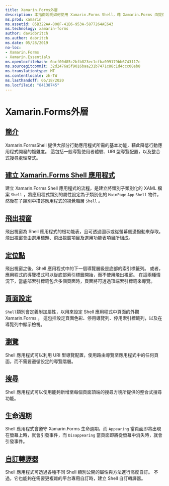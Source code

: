 ```yaml
---
title: Xamarin.Forms外層
description: 本指南說明如何使用 Xamarin.Forms Shell，藉 Xamarin.Forms 由提供大部分應用程式所需的基本功能，降低應用程式的複雜性。
ms.prod: xamarin
ms.assetid: 85B322AA-808F-41B6-953A-5877264AE643
ms.technology: xamarin-forms
author: davidbritch
ms.author: dabritch
ms.date: 05/28/2019
no-loc:
- Xamarin.Forms
- Xamarin.Essentials
ms.openlocfilehash: 0acf00d85c2bfb823ec1cfba099179bb6743117c
ms.sourcegitcommit: 32d2476a5f9016baa231b7471c88c1d4ccc08eb8
ms.translationtype: MT
ms.contentlocale: zh-TW
ms.lasthandoff: 06/18/2020
ms.locfileid: "84138745"
---
```

# <a name="xamarinforms-shell"></a>Xamarin.Forms外層

## <a name="introduction"></a>[簡介](introduction.md)

Xamarin.FormsShell 提供大部分行動應用程式所需的基本功能，藉此降低行動應用程式開發的複雜度。 這包括一般導覽使用者體驗、URI 型導覽配置，以及整合式搜尋處理常式。

## <a name="create-a-xamarinforms-shell-applicationcreatemd"></a>[建立 Xamarin.Forms Shell 應用程式](create.md)

建立 Xamarin.Forms Shell 應用程式的流程，是建立將類別子類別化的 XAML 檔案 `Shell` ，將應用程式類別的屬性設定為子類別化的 `MainPage` `App` `Shell` 物件，然後在子類別中描述應用程式的視覺階層 `Shell` 。

## <a name="flyout"></a>[飛出視窗](flyout.md)

飛出視窗為 Shell 應用程式的根功能表，且可透過圖示或從螢幕側邊撥動來存取。 飛出視窗會由選用標題、飛出視窗項目及選用功能表項目所組成。

## <a name="tabs"></a>[定位點](tabs.md)

飛出視窗之後，Shell 應用程式中的下一個導覽層級是底部的索引標籤列。 或者，應用程式的導覽模式可以從底部索引標籤開始，而不使用飛出視窗。 在這兩種情況下，當底部索引標籤包含多個頁面時，頁面將可透過頂端索引標籤來導覽。

## <a name="page-configuration"></a>[頁面設定](configuration.md)

`Shell`類別會定義附加屬性，以用來設定 Shell 應用程式中頁面的外觀 Xamarin.Forms 。 這包括設定頁面色彩、停用導覽列、停用索引標籤列，以及在導覽列中顯示檢視。

## <a name="navigation"></a>[瀏覽](navigation.md)

Shell 應用程式可以利用 URI 型導覽配置，使用路由導覽至應用程式中的任何頁面，而不需要遵循設定的導覽階層。

## <a name="search"></a>[搜尋](search.md)

Shell 應用程式可以使用能夠新增至每個頁面頂端的搜尋方塊所提供的整合式搜尋功能。

## <a name="lifecycle"></a>[生命週期](lifecycle.md)

Shell 應用程式會遵守 Xamarin.Forms 生命週期，而 `Appearing` 當頁面即將出現在螢幕上時，就會引發事件，而 `Disappearing` 當頁面即將從螢幕中消失時，就會引發事件。

## <a name="custom-renderers"></a>[自訂轉譯器](customrenderers.md)

Shell 應用程式可透過各種不同 Shell 類別公開的屬性與方法進行高度自訂。 不過，它也能夠在需要更複雜的平台專用自訂時，建立 Shell 自訂轉譯器。
